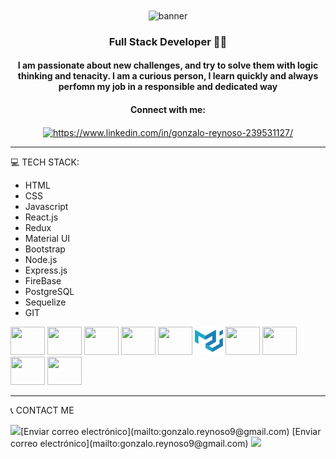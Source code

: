 <div align="center">
<img align="center" width="900px" height="370px" style="width: 100%" src="./Images/Black and Gold Elegant Welcome Youtube Intro (1).gif" alt="banner"/>
</div>

<div>
<h3 align="center"><strong>Full Stack Developer 👩‍💻</strong></h3>
<h4 align="center">I am passionate about new challenges,
and try to solve them with logic thinking and tenacity. I
am a curious person, I learn quickly and always perfomn
my job in a responsible and dedicated way</h4>
</div>

<div align="center" style="margin: 13px">
<h4><strong>Connect with me:</strong></h4>
<p>
<a href="https://www.linkedin.com/in/gonzalo-reynoso-239531127/" target="blank">
<img align="center" src="https://raw.githubusercontent.com/rahuldkjain/github-profile-readme-generator/master/src/images/icons/Social/linked-in-alt.svg" alt="https://www.linkedin.com/in/gonzalo-reynoso-239531127/" height="30" width="40" />
</a>
</p>
</div>
<hr>

💻 TECH STACK:
<ul>
  <li>HTML</li>
  <li>CSS</li>
  <li>Javascript</li>
  <li>React.js</li>
  <li>Redux</li>
  <li>Material UI</li>
  <li>Bootstrap</li>
  <li>Node.js</li>
  <li>Express.js</li>
  <li>FireBase</li>
  <li>PostgreSQL</li>
  <li>Sequelize</li>
  <li>GIT</li>
</ul>

<div style="display: inline-block">
  <img height="45px" width="55px" src="https://cdn.jsdelivr.net/gh/devicons/devicon/icons/html5/html5-original-wordmark.svg" />
  <img height="45px" width="55px" src="https://cdn.jsdelivr.net/gh/devicons/devicon/icons/css3/css3-original-wordmark.svg" />
  <img height="45px" width="55px" src="https://cdn.jsdelivr.net/gh/devicons/devicon/icons/javascript/javascript-original.svg" />
  <img height="45px" width="55px" src="https://cdn.jsdelivr.net/gh/devicons/devicon/icons/react/react-original-wordmark.svg" />
  <img height="45px" width="55px" src="https://cdn.jsdelivr.net/gh/devicons/devicon/icons/redux/redux-original.svg" />
  <img height="45px" width="45px" src="https://raw.githubusercontent.com/devicons/devicon/master/icons/materialui/materialui-original.svg" alt="Material UI">
  <img height="45px" width="55px" src="https://cdn.jsdelivr.net/gh/devicons/devicon/icons/nodejs/nodejs-original-wordmark.svg"  />
  <img height="45px" width="55px" src="https://cdn.jsdelivr.net/gh/devicons/devicon/icons/express/express-original-wordmark.svg" />
  <img height="45px" width="55px" src="https://cdn.jsdelivr.net/gh/devicons/devicon/icons/sequelize/sequelize-original.svg" />
  <img height="45px" width="55px" src="https://cdn.jsdelivr.net/gh/devicons/devicon/icons/postgresql/postgresql-original-wordmark.svg" />
</div>

<hr>

📞 CONTACT ME 

<div>
  <img src="https://img.shields.io/badge/Gmail-D14836?style=for-the-badge&logo=gmail&logoColor=white" target="_blank">[Enviar correo electrónico](mailto:gonzalo.reynoso9@gmail.com)</img>
  [Enviar correo electrónico](mailto:gonzalo.reynoso9@gmail.com)
  <a href="https://www.linkedin.com/in/gonzalo-reynoso-239531127/" target="blank"><img src="https://img.shields.io/badge/LinkedIn-0077B5?style=for-the-badge&logo=linkedin&logoColor=white" target="blank"></a>
</div>

<!-- Proudly created with GPRM ( https://gprm.itsvg.in ) -->
